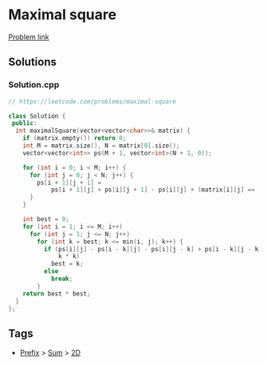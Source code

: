 # Maximal square

[Problem link](https://leetcode.com/problems/maximal-square)

## Solutions


### Solution.cpp
```cpp
// https://leetcode.com/problems/maximal-square

class Solution {
 public:
  int maximalSquare(vector<vector<char>>& matrix) {
    if (matrix.empty()) return 0;
    int M = matrix.size(), N = matrix[0].size();
    vector<vector<int>> ps(M + 1, vector<int>(N + 1, 0));

    for (int i = 0; i < M; i++) {
      for (int j = 0; j < N; j++) {
        ps[i + 1][j + 1] =
            ps[i + 1][j] + ps[i][j + 1] - ps[i][j] + (matrix[i][j] == '1');
      }
    }

    int best = 0;
    for (int i = 1; i <= M; i++)
      for (int j = 1; j <= N; j++)
        for (int k = best; k <= min(i, j); k++) {
          if (ps[i][j] - ps[i - k][j] - ps[i][j - k] + ps[i - k][j - k] ==
              k * k)
            best = k;
          else
            break;
        }
    return best * best;
  }
};
```
## Tags

* [Prefix](/Collections/prefix.md#prefix) > [Sum](/Collections/prefix.md#sum) > [2D](/Collections/prefix.md#2d)
